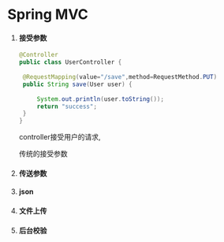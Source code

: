 # Spring MVC

1. #### 接受参数

   ```java
   @Controller
   public class UserController {
   	
   	@RequestMapping(value="/save",method=RequestMethod.PUT)
   	public String save(User user) {
   		
   		System.out.println(user.toString());
   		return "success";
   	}
   }
   ```

   controller接受用户的请求,

   传统的接受参数

   

2. #### 传送参数

3. #### json

4. #### 文件上传

5. #### 后台校验